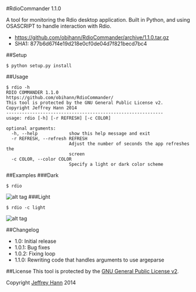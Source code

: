#RdioCommander 1.1.0

A tool for monitoring the Rdio desktop application. Built in Python, and using OSASCRIPT to handle interaction with Rdio.

- https://github.com/obihann/RdioCommander/archive/1.1.0.tar.gz
- SHA1: 877b6d67f4e19d218e0cf0de04d7f821becd7bc4

##Setup
``` 
$ python setup.py install
```

##Usage
```
$ rdio -h
RDIO COMMANDER 1.1.0
https://github.com/obihann/RdioCommander/
This tool is protected by the GNU General Public License v2.
Copyright Jeffrey Hann 2014
------------------------------------------------------------
usage: rdio [-h] [-r REFRESH] [-c COLOR]

optional arguments:
  -h, --help            show this help message and exit
  -r REFRESH, --refresh REFRESH
                        Adjust the number of seconds the app refreshes the
                        screen
  -c COLOR, --color COLOR
                        Specify a light or dark color scheme
```

##Examples
###Dark
```
$ rdio
```
![alt tag](https://raw.github.com/obihann/RdioCommander/master/screenshots/dark.png)
###Light
```
$ rdio -c light
```
![alt tag](https://raw.github.com/obihann/RdioCommander/master/screenshots/light.png)


##Changelog
- 1.0: Initial release
- 1.0.1: Bug fixes
- 1.0.2: Fixing loop
- 1.1.0: Rewriting code that handles arguments to use argeparse


##License
This tool is protected by the [GNU General Public License v2](http://www.gnu.org/licenses/gpl-2.0.html).

Copyright [Jeffrey Hann](http://jeffreyhann.ca/) 2014
